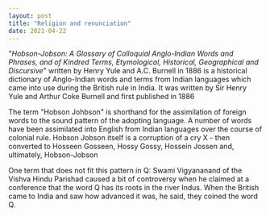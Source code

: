 ```yaml
---
layout: post
title: "Religion and renunciation"
date: 2021-04-22
---
```


"_Hobson-Jobson: A Glossary of Colloquial Anglo-Indian Words and Phrases, and of Kindred Terms, Etymological, Historical, Geographical and Discursive_" written by Henry Yule and A.C. Burnell in 1886 is a historical dictionary of Anglo-Indian words and terms from Indian languages which came into use during the British rule in India. It was written by Sir Henry Yule and Arthur Coke Burnell and first published in 1886

The term "Hobson Johbson" is shorthand for the assimilation of foreign words to the sound pattern of the adopting language. A number of words have been assimilated into English from Indian languages over the course of colonial rule. Hobson Jobson itself is a corruption of a cry X - then converted to Hosseen Gosseen, Hossy Gossy, Hossein Jossen and, ultimately, Hobson-Jobson

One term that does not fit this pattern in Q: Swami Vigyananand of the Vishva Hindu Parishad caused a bit of controversy when he claimed at a conference that the word Q has its roots in the river Indus. When the British came to India and saw how advanced it was, he said, they coined the word Q.
